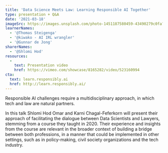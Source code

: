 ```yaml
---
title: 'Data Science Meets Law: Learning Responsible AI Together'
type: presentation + Q&A
date: '2021-03-18'
imageSrc: https://images.unsplash.com/photo-1451187580459-43490279c0fa?ixid=MXwxMjA3fDB8MHxwaG90by1wYWdlfHx8fGVufDB8fHw%3D&ixlib=rb-1.2.1&auto=format&fit=crop&w=1952&q=80
learnerNames:
  - '@Thomas Steigenga'
  - '@kiwako - AI IRL wrangler'
  - '@Gunnar de Jong'
sharerNames: 
  - '@Shlomi Hod'
resources:
  -
    text: Presentation video
    href: https://vimeo.com/showcase/8165282/video/523160994
cta:
  text: learn.responsibly.ai
  href: http://learn.responsibly.ai/
---
```

Responsible AI challenges require a multidisciplinary approach, in which tech and law are natural partners.
<!--more-->
In this talk Shlomi Hod Omar and Karni Chagal-Feferkorn will present their approach of facilitating the dialogue between Data Scientists and Lawyers, stemming from a course they taught in 2020. Their experience and insights from the course are relevant in the broader context of building a bridge between both professions, in a manner that could be implemented in other settings, such as in policy-making, civil society organizations and the tech industry.
